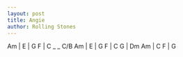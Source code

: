 ```yaml
---
layout: post
title: Angie
author: Rolling Stones
---
```

<canvas class="chords">
Am | E | G F | C _ _ C/B
Am | E | G F | C
G | Dm Am | C F | G
</canvas>
